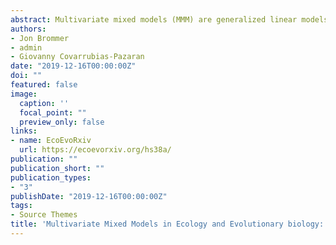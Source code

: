 ```yaml
---
abstract: Multivariate mixed models (MMM) are generalized linear models with both fixed and random effect having multiple response variables.  MMM allow partitioning of total (phenotypic) (co)variances for multiple traits into (co)variances on hierarchically lower levels. We outline why ecologists and evolutionary biologists should be interested in such partitioning as well as the levels of analyses that arise when making inferences on multi-level covariance structures. We consider biological levels of interest to be genes (e.g. GWAS, genomic selection), genotypes (genetic (co)variances), individual or other subject (e.g. between-individual (co)variances) and phylogenetic taxa (phylogenetic (co)variances). All of these biological levels can be modelled in a MMM and we distinguish several demand levels of using MMM of increasing complexity. We present an overview of current open-access software implementations of MMM in the open software R with respect to these demand levels, and present example scripts aimed at getting started with MMM on all biological levels. We describe four freely available R packages for MMM, two using Bayesian (Monte Carlo and Hamiltonian Markov Chains) and two using a likelihood framework. Depending on the need of the analyst, there are a number of freely available R-based MMM implementations of relevance to the field of ecology and evolution.
authors:
- Jon Brommer
- admin
- Giovanny Covarrubias-Pazaran
date: "2019-12-16T00:00:00Z"
doi: ""
featured: false
image:
  caption: ''
  focal_point: ""
  preview_only: false
links:
- name: EcoEvoRxiv
  url: https://ecoevorxiv.org/hs38a/
publication: ""
publication_short: ""
publication_types:
- "3"
publishDate: "2019-12-16T00:00:00Z"
tags:
- Source Themes
title: 'Multivariate Mixed Models in Ecology and Evolutionary biology: Inferences and implementation in R'
---
```

